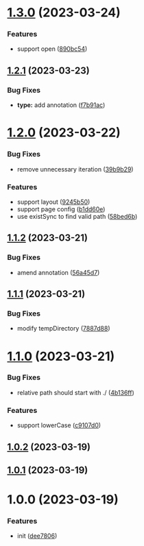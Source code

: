 

# [1.3.0](https://github.com/dingff/mpa-rspack-plugin/compare/1.2.1...1.3.0) (2023-03-24)


### Features

* support open ([890bc54](https://github.com/dingff/mpa-rspack-plugin/commit/890bc545d36dfc3b9deac24be5483bc2046c1396))

## [1.2.1](https://github.com/dingff/mpa-rspack-plugin/compare/1.2.0...1.2.1) (2023-03-23)


### Bug Fixes

* **type:** add annotation ([f7b91ac](https://github.com/dingff/mpa-rspack-plugin/commit/f7b91acf634d2d1e0a9561d19a08c8c02b0f459b))

# [1.2.0](https://github.com/dingff/mpa-rspack-plugin/compare/1.1.2...1.2.0) (2023-03-22)


### Bug Fixes

* remove unnecessary iteration ([39b9b29](https://github.com/dingff/mpa-rspack-plugin/commit/39b9b291f6f25991cbddeb12fb210534fca1b7c6))


### Features

* support layout ([9245b50](https://github.com/dingff/mpa-rspack-plugin/commit/9245b5096d0acf8cba42a83c8d0efa960e7a19c1))
* support page config ([b1dd60e](https://github.com/dingff/mpa-rspack-plugin/commit/b1dd60ef29e97d8c37adef3f11ec28df3294247f))
* use existSync to find valid path ([58bed6b](https://github.com/dingff/mpa-rspack-plugin/commit/58bed6b7f58cff63e234c7f58163486a34a85110))

## [1.1.2](https://github.com/dingff/mpa-rspack-plugin/compare/1.1.1...1.1.2) (2023-03-21)


### Bug Fixes

* amend annotation ([56a45d7](https://github.com/dingff/mpa-rspack-plugin/commit/56a45d737b9b33cc7c317114546e6174639c54ac))

## [1.1.1](https://github.com/dingff/mpa-rspack-plugin/compare/1.1.0...1.1.1) (2023-03-21)


### Bug Fixes

* modify tempDirectory ([7887d88](https://github.com/dingff/mpa-rspack-plugin/commit/7887d884263acc74c5b56d28feddd83093af4657))

# [1.1.0](https://github.com/dingff/mpa-rspack-plugin/compare/1.0.2...1.1.0) (2023-03-21)


### Bug Fixes

* relative path should start with ./ ([4b136ff](https://github.com/dingff/mpa-rspack-plugin/commit/4b136ff3fc8efeec8a2384e28ea762e63c8bc8d1))


### Features

* support lowerCase ([c9107d0](https://github.com/dingff/mpa-rspack-plugin/commit/c9107d095e9a804ca803ea0eec2eb7da7da29cc0))

## [1.0.2](https://github.com/dingff/mpa-rspack-plugin/compare/1.0.1...1.0.2) (2023-03-19)

## [1.0.1](https://github.com/dingff/mpa-rspack-plugin/compare/1.0.0...1.0.1) (2023-03-19)

# 1.0.0 (2023-03-19)


### Features

* init ([dee7806](https://github.com/dingff/mpa-rspack-plugin/commit/dee780630d28255338c9061082341e29889f9e09))